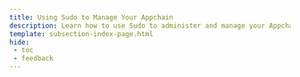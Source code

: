 ```yaml
---
title: Using Sudo to Manage Your Appchain
description: Learn how to use Sudo to administer and manage your Appchain, including upgrading your chain's runtime, minting tokens, rotating the Sudo keys and more.
template: subsection-index-page.html
hide:
 - toc
 - feedback
---
```

